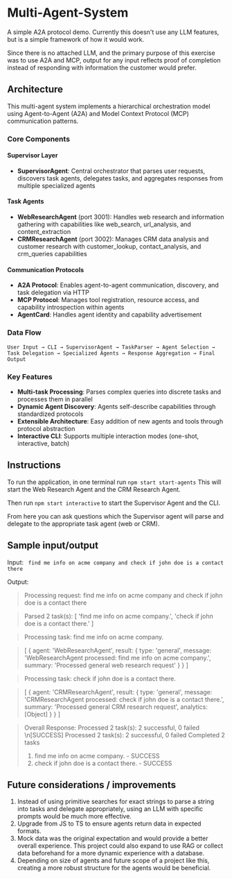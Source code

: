 # Multi-Agent-System

A simple A2A protocol demo. Currently this doesn't use any LLM features,
but is a simple framework of how it would work. 

Since there is no attached LLM, and the primary purpose of this exercise 
was to use A2A and MCP, output for any input reflects proof of completion
instead of responding with information the customer would prefer.

## Architecture

This multi-agent system implements a hierarchical orchestration model using Agent-to-Agent (A2A) and Model Context Protocol (MCP) communication patterns.

### Core Components

#### Supervisor Layer
- **SupervisorAgent**: Central orchestrator that parses user requests, discovers task agents, delegates tasks, and aggregates responses from multiple specialized agents

#### Task Agents
- **WebResearchAgent** (port 3001): Handles web research and information gathering with capabilities like web_search, url_analysis, and content_extraction
- **CRMResearchAgent** (port 3002): Manages CRM data analysis and customer research with customer_lookup, contact_analysis, and crm_queries capabilities

#### Communication Protocols
- **A2A Protocol**: Enables agent-to-agent communication, discovery, and task delegation via HTTP
- **MCP Protocol**: Manages tool registration, resource access, and capability introspection within agents
- **AgentCard**: Handles agent identity and capability advertisement

### Data Flow
```
User Input → CLI → SupervisorAgent → TaskParser → Agent Selection → 
Task Delegation → Specialized Agents → Response Aggregation → Final Output
```

### Key Features
- **Multi-task Processing**: Parses complex queries into discrete tasks and processes them in parallel
- **Dynamic Agent Discovery**: Agents self-describe capabilities through standardized protocols
- **Extensible Architecture**: Easy addition of new agents and tools through protocol abstraction
- **Interactive CLI**: Supports multiple interaction modes (one-shot, interactive, batch)


## Instructions
To run the application, in one terminal run `npm start start-agents`
This will start the Web Research Agent and the CRM Research Agent.

Then run `npm start interactive` to start the Supervisor Agent and the CLI.

From here you can ask questions which the Supervisor agent will parse 
and delegate to the appropriate task agent (web or CRM).

## Sample input/output
Input: ` find me info on acme company and check if john doe is a contact there`

Output: 

> Processing request: find me info on acme company and check if john doe is a contact there

>Parsed 2 task(s): [
'find me info on acme company.',
'check if john doe is a contact there.'
]

>Processing task: find me info on acme company.

>[
{
agent: 'WebResearchAgent',
result: {
type: 'general',
message: 'WebResearchAgent processed: find me info on acme company.',
summary: 'Processed general web research request'
}
}
]

>Processing task: check if john doe is a contact there.

> [
{
agent: 'CRMResearchAgent',
result: {
type: 'general',
message: 'CRMResearchAgent processed: check if john doe is a contact there.',
summary: 'Processed general CRM research request',
analytics: [Object]
}
}
]

>Overall Response: Processed 2 task(s): 2 successful, 0 failed
\n[SUCCESS] Processed 2 task(s): 2 successful, 0 failed
>Completed 2 tasks
>1. find me info on acme company. - SUCCESS
>2. check if john doe is a contact there. - SUCCESS

## Future considerations / improvements
1. Instead of using primitive searches for exact strings to parse a 
string into tasks and delegate appropriately, using an LLM with specific 
prompts would be much more effective. 
2. Upgrade from JS to TS to ensure agents return
data in expected formats.
3. Mock data was the original expectation and would provide a better
overall experience. This project could also expand to use RAG or collect 
data beforehand for a more dynamic experience with a database.
4. Depending on size of agents and future scope of a project like this, 
creating a more robust structure for the agents would be beneficial. 